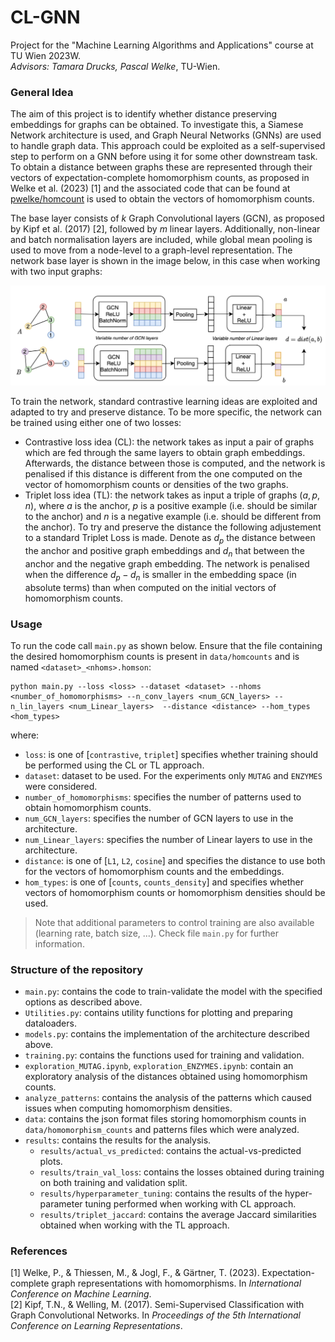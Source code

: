 # CL-GNN
Project for the "Machine Learning Algorithms and Applications" course at TU Wien 2023W.\
*Advisors: Tamara Drucks, Pascal Welke*, TU-Wien.

### General Idea
The aim of this project is to identify whether distance preserving embeddings for graphs can be obtained. To investigate this, a Siamese Network architecture is used, and Graph Neural Networks (GNNs) are used to handle graph data. This approach could be exploited as a self-supervised step to perform on a GNN before using it for some other downstream task.\
To obtain a distance between graphs these are represented through their vectors of expectation-complete homomorphism counts, as proposed in Welke et al. (2023) [1] and the associated code that can be found at [pwelke/homcount](https://github.com/pwelke/homcount) is used to obtain the vectors of homomorphism counts.

The base layer consists of $k$ Graph Convolutional layers (GCN), as proposed by Kipf et al. (2017) [2], followed by $m$ linear layers. Additionally, non-linear and batch normalisation layers are included, while global mean pooling is used to move from a node-level to a graph-level representation. The network base layer is shown in the image below, in this case when working with two input graphs:

![alt text](https://github.com/SDavenia/CL-GNN/blob/main/images/architecture.png)


To train the network, standard contrastive learning ideas are exploited and adapted to try and preserve distance. To be more specific, the network can be trained using either one of two losses:
- Contrastive loss idea (CL): the network takes as input a pair of graphs which are fed through the same layers to obtain graph embeddings. Afterwards, the distance between those is computed, and the network is penalised if this distance is different from the one computed on the vector of homomorphism counts or densities of the two graphs.
- Triplet loss idea (TL): the network takes as input a triple of graphs $(a, p, n)$, where $a$ is the anchor, $p$ is a positive example (i.e. should be similar to the anchor) and $n$ is a negative example (i.e. should be different from the anchor). To try and preserve the distance the following adjustement to a standard Triplet Loss is made. Denote as $d_p$ the distance between the anchor and positive graph embeddings and $d_n$ that between the anchor and the negative graph embedding. The network is penalised when the difference $d_p - d_n$ is smaller in the embedding space (in absolute terms) than when computed on the initial vectors of homomorphism counts.

### Usage
To run the code call `main.py` as shown below. Ensure that the file containing the desired homomorphism counts is present in `data/homcounts` and is named `<dataset>_<nhoms>.homson`:
```
python main.py --loss <loss> --dataset <dataset> --nhoms <number_of_homomorphisms> --n_conv_layers <num_GCN_layers> --n_lin_layers <num_Linear_layers>  --distance <distance> --hom_types <hom_types>
```

where:
- `loss`: is one of \[`contrastive`, `triplet`\] specifies whether training should be performed using the CL or TL approach.
- `dataset`: dataset to be used. For the experiments only `MUTAG` and `ENZYMES` were considered.
- `number_of_homomorphisms`: specifies the number of patterns used to obtain homomorphism counts.
- `num_GCN_layers`: specifies the number of GCN layers to use in the architecture.
- `num_Linear_layers`: specifies the number of Linear layers to use in the architecture.
- `distance`: is one of \[`L1`, `L2`, `cosine`\] and specifies the distance to use both for the vectors of homomorphism counts and the embeddings.
- `hom_types`: is one of \[`counts`, `counts_density`\] and specifies whether vectors of homomorphism counts or homomorphism densities should be used.

> Note that additional parameters to control training are also available (learning rate, batch size, ...). Check file `main.py` for further information.

### Structure of the repository
- `main.py`: contains the code to train-validate the model with the specified options as described above.
- `Utilities.py`: contains utility functions for plotting and preparing dataloaders.
- `models.py`: contains the implementation of the architecture described above.
- `training.py`: contains the functions used for training and validation.
- `exploration_MUTAG.ipynb`, `exploration_ENZYMES.ipynb`: contain an exploratory analysis of the distances obtained using homomorphism counts.
- `analyze_patterns`: contains the analysis of the patterns which caused issues when computing homomorphism densities.
- `data`: contains the json format files storing homomorphism counts in `data/homomorphism_counts` and patterns files which were analyzed.
- `results`: contains the results for the analysis.
  - `results/actual_vs_predicted`: contains the actual-vs-predicted plots.
  - `results/train_val_loss`: contains the losses obtained during training on both training and validation split.
  - `results/hyperparameter_tuning`: contains the results of the hyper-parameter tuning performed when working with CL approach.
  - `results/triplet_jaccard`: contains the average Jaccard similarities obtained when working with the TL approach.

 

### References
[1] Welke, P., \& Thiessen, M., \& Jogl, F., \& Gärtner, T. (2023). Expectation-complete graph representations with homomorphisms. In *International Conference on Machine Learning*.\
[2] Kipf, T.N., \& Welling, M. (2017). Semi-Supervised Classification with Graph Convolutional Networks. In *Proceedings of the 5th International Conference on Learning Representations*.
